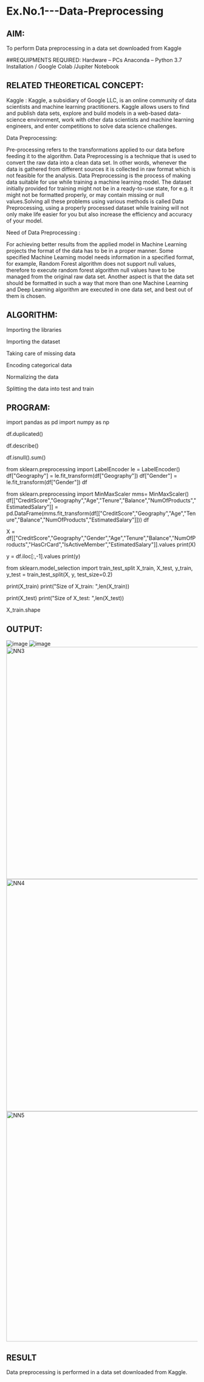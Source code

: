 # Ex.No.1---Data-Preprocessing
## AIM:

To perform Data preprocessing in a data set downloaded from Kaggle

##REQUIPMENTS REQUIRED:
Hardware – PCs
Anaconda – Python 3.7 Installation / Google Colab /Jupiter Notebook

## RELATED THEORETICAL CONCEPT:

Kaggle :
Kaggle, a subsidiary of Google LLC, is an online community of data scientists and machine learning practitioners. Kaggle allows users to find and publish data sets, explore and build models in a web-based data-science environment, work with other data scientists and machine learning engineers, and enter competitions to solve data science challenges.

Data Preprocessing:

Pre-processing refers to the transformations applied to our data before feeding it to the algorithm. Data Preprocessing is a technique that is used to convert the raw data into a clean data set. In other words, whenever the data is gathered from different sources it is collected in raw format which is not feasible for the analysis.
Data Preprocessing is the process of making data suitable for use while training a machine learning model. The dataset initially provided for training might not be in a ready-to-use state, for e.g. it might not be formatted properly, or may contain missing or null values.Solving all these problems using various methods is called Data Preprocessing, using a properly processed dataset while training will not only make life easier for you but also increase the efficiency and accuracy of your model.

Need of Data Preprocessing :

For achieving better results from the applied model in Machine Learning projects the format of the data has to be in a proper manner. Some specified Machine Learning model needs information in a specified format, for example, Random Forest algorithm does not support null values, therefore to execute random forest algorithm null values have to be managed from the original raw data set.
Another aspect is that the data set should be formatted in such a way that more than one Machine Learning and Deep Learning algorithm are executed in one data set, and best out of them is chosen.


## ALGORITHM:
Importing the libraries

Importing the dataset

Taking care of missing data

Encoding categorical data

Normalizing the data

Splitting the data into test and train

## PROGRAM:
import pandas as pd import numpy as np

df.duplicated()

df.describe()

df.isnull().sum()

from sklearn.preprocessing import LabelEncoder le = LabelEncoder() df["Geography"] = le.fit_transform(df["Geography"]) df["Gender"] = le.fit_transform(df["Gender"]) df

from sklearn.preprocessing import MinMaxScaler mms= MinMaxScaler() df[["CreditScore","Geography","Age","Tenure","Balance","NumOfProducts","EstimatedSalary"]] = pd.DataFrame(mms.fit_transform(df[["CreditScore","Geography","Age","Tenure","Balance","NumOfProducts","EstimatedSalary"]])) df

X = df[["CreditScore","Geography","Gender","Age","Tenure","Balance","NumOfProducts","HasCrCard","IsActiveMember","EstimatedSalary"]].values print(X)

y = df.iloc[:,-1].values print(y)

from sklearn.model_selection import train_test_split X_train, X_test, y_train, y_test = train_test_split(X, y, test_size=0.2)

print(X_train) print("Size of X_train: ",len(X_train))

print(X_test) print("Size of X_test: ",len(X_test))

X_train.shape

## OUTPUT:
![image](https://user-images.githubusercontent.com/94828604/229687956-4423c7b2-09b6-4710-ad77-056e0c04e64f.png)
![image](https://user-images.githubusercontent.com/94828604/229688021-690757fe-2611-4fe9-b914-c231e3a74411.png)
<img width="611" alt="NN3" src="https://user-images.githubusercontent.com/94828604/229688344-ff295aff-b0d5-4453-bb4c-b72cf7c415a6.png">
<img width="611" alt="NN4" src="https://user-images.githubusercontent.com/94828604/229688387-9668c3eb-a383-49dc-ac61-ccbef429044d.png">
<img width="606" alt="NN5" src="https://user-images.githubusercontent.com/94828604/229688427-631bf26f-8039-42c5-96aa-1e149d7d4cdd.png">


## RESULT
Data preprocessing is performed in a data set downloaded from Kaggle.
